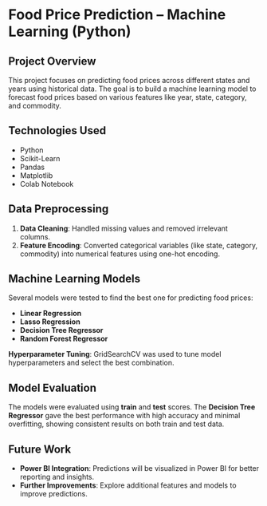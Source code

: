 # Food Price Prediction – Machine Learning (Python)

## Project Overview

This project focuses on predicting food prices across different states and years using historical data. The goal is to build a machine learning model to forecast food prices based on various features like year, state, category, and commodity.

## Technologies Used

- Python
- Scikit-Learn
- Pandas
- Matplotlib
- Colab Notebook

## Data Preprocessing

1. **Data Cleaning**: Handled missing values and removed irrelevant columns.
2. **Feature Encoding**: Converted categorical variables (like state, category, commodity) into numerical features using one-hot encoding.

## Machine Learning Models

Several models were tested to find the best one for predicting food prices:

- **Linear Regression**
- **Lasso Regression**
- **Decision Tree Regressor**
- **Random Forest Regressor**

**Hyperparameter Tuning**: GridSearchCV was used to tune model hyperparameters and select the best combination.

## Model Evaluation

The models were evaluated using **train** and **test** scores. The **Decision Tree Regressor** gave the best performance with high accuracy and minimal overfitting, showing consistent results on both train and test data.

## Future Work

- **Power BI Integration**: Predictions will be visualized in Power BI for better reporting and insights.
- **Further Improvements**: Explore additional features and models to improve predictions.


